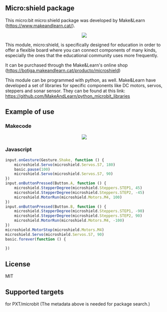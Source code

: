 ## Micro:shield package
This micro:bit micro:shield package was developed by Make&Learn (https://www.makeandlearn.cat/).

<p align="center">
  <img src="https://github.com/MakeAndLearn/pxt-microshield/blob/master/microshield.png">
</p>

This module, micro:shield, is specifically designed for education in order to offer a flexible board where you can connect components of many kinds, especially the ones that the educational community uses more frequently.

It can be purchased through the Make&Learn's online shop (https://botiga.makeandlearn.cat/producto/microshield)

This module can be programmed with python, as well. Make&Learn have developed a set of libraries for specific components like  DC motors, servos, steppers and sonar sensor. They can be found at this link: https://github.com/MakeAndLearn/python_microbit_libraries

## Example of use
### Makecode
<p align="center">
  <img src="https://github.com/MakeAndLearn/pxt-microshield/blob/master/Makecode_microshield_example.png">
</p>

### Javascript
```JavaScript
input.onGesture(Gesture.Shake, function () {
    microshield.Servo(microshield.Servos.S7, 180)
    basic.pause(100)
    microshield.Servo(microshield.Servos.S7, 90)
})
input.onButtonPressed(Button.A, function () {
    microshield.StepperDegree(microshield.Steppers.STEP1, 45)
    microshield.StepperDegree(microshield.Steppers.STEP2, -45)
    microshield.MotorRun(microshield.Motors.M4, 100)
})
input.onButtonPressed(Button.B, function () {
    microshield.StepperDegree(microshield.Steppers.STEP1, -90)
    microshield.StepperDegree(microshield.Steppers.STEP2, 90)
    microshield.MotorRun(microshield.Motors.M4, -100)
})
microshield.MotorStop(microshield.Motors.M4)
microshield.Servo(microshield.Servos.S7, 90)
basic.forever(function () {
	
})
```

## License
MIT

## Supported targets
for PXT/microbit (The metadata above is needed for package search.)
